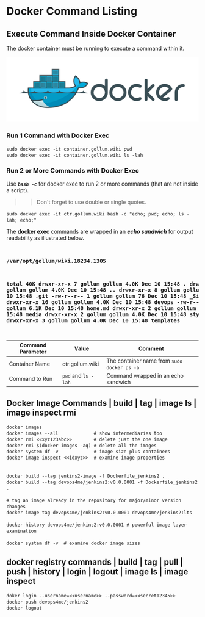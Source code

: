 
# Docker Command Listing


## Execute Command Inside Docker Container

The docker container must be running to execute a command within it.

![docker logo](/media/docker-logo-panorama.png "Docker and Docker Compose Logo")

### Run 1 Command with Docker Exec

```
sudo docker exec -it container.gollum.wiki pwd
sudo docker exec -it container.gollum.wiki ls -lah
```

### Run 2 or More Commands with Docker Exec

Use ***<code>bash -c</code>*** for docker exec to run 2 or more commands (that are not inside a script).

>> Don't forget to use double or single quotes.

```
sudo docker exec -it ctr.gollum.wiki bash -c "echo; pwd; echo; ls -lah; echo;"
```

The **docker exec** commands are wrapped in an ***echo sandwich*** for output readability as illustrated below.

<strong>
<pre>

/var/opt/gollum/wiki.18234.1305

total 40K
drwxr-xr-x  7 gollum gollum 4.0K Dec 10 15:48 .
drwxr-xr-x  3 gollum gollum 4.0K Dec 10 15:48 ..
drwxr-xr-x  8 gollum gollum 4.0K Dec 10 15:48 .git
-rw-r--r--  1 gollum gollum   76 Dec 10 15:48 _Sidebar.md
drwxr-xr-x 16 gollum gollum 4.0K Dec 10 15:48 devops
-rw-r--r--  1 gollum gollum 6.1K Dec 10 15:48 home.md
drwxr-xr-x  2 gollum gollum 4.0K Dec 10 15:48 media
drwxr-xr-x  2 gollum gollum 4.0K Dec 10 15:48 stylesheets
drwxr-xr-x  3 gollum gollum 4.0K Dec 10 15:48 templates

</pre>
</strong>


| Command Parameter | Value | Comment |
| ------ | ------------ | -------- |
| Container Name | ctr.gollum.wiki | The container name from <code>sudo docker ps -a</code> |
| Command to Run | <code>pwd</code> and <code>ls -lah</code> | Command wrapped in an echo sandwich |


## Docker Image Commands | build | tag | image ls | image inspect rmi

    docker images
    docker images --all             # show intermediaries too
    docker rmi <<xyz123abc>>        # delete just the one image
    docker rmi $(docker images -aq) # delete all the images
    docker system df -v             # image size plus containers
    docker image inspect <<idxyz>>  # examine image properties


    docker build --tag jenkins2-image -f Dockerfile_jenkins2 .
    docker build --tag devops4me/jenkins2:v0.0.0001 -f Dockerfile_jenkins2 .

    # tag an image already in the repository for major/minor version changes
    docker image tag devops4me/jenkins2:v0.0.0001 devops4me/jenkins2:lts

    docker history devops4me/jenkins2:v0.0.0001 # powerful image layer examination

    docker system df -v  # examine docker image sizes


## docker registry commands | build | tag | pull | push | history | login | logout | image ls | image inspect

    doker login --username=<<username>> --password=<<secret12345>>
    docker push devops4me/jenkins2
    docker logout

